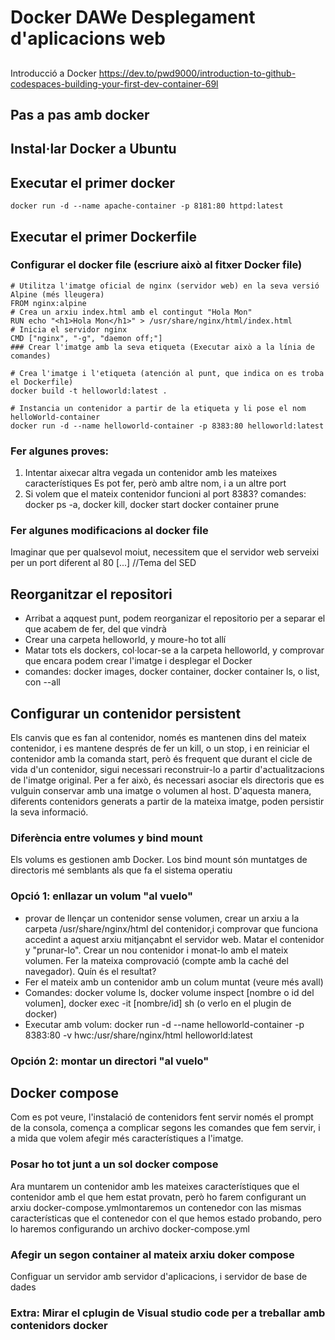 # Docker DAWe Desplegament d'aplicacions web
##
Introducció a Docker
https://dev.to/pwd9000/introduction-to-github-codespaces-building-your-first-dev-container-69l

## Pas a pas amb docker

## Instal·lar Docker a Ubuntu

## Executar el primer docker
   `docker run -d --name apache-container -p 8181:80 httpd:latest`

## Executar el primer Dockerfile

### Configurar el docker file (escriure això al fitxer Docker file)

```
# Utilitza l'imatge oficial de nginx (servidor web) en la seva versió Alpine (més lleugera)
FROM nginx:alpine
# Crea un arxiu index.html amb el contingut "Hola Mon"
RUN echo "<h1>Hola Mon</h1>" > /usr/share/nginx/html/index.html
# Inicia el servidor nginx
CMD ["nginx", "-g", "daemon off;"]
### Crear l'imatge amb la seva etiqueta (Executar això a la línia de comandes)

# Crea l'imatge i l'etiqueta (atención al punt, que indica on es troba el Dockerfile)
docker build -t helloworld:latest .

# Instancia un contenidor a partir de la etiqueta y li pose el nom helloWorld-container
docker run -d --name helloworld-container -p 8383:80 helloworld:latest
```

### Fer algunes proves:
1. Intentar aixecar altra vegada un contenidor amb les mateixes característiques
   Es pot fer, però amb altre nom, i a un altre port
2. Si volem que el mateix contenidor funcioni al port 8383?
   comandes: docker ps -a, docker kill, docker start docker container prune

### Fer algunes modificacions al docker file
Imaginar que per qualsevol moiut, necessitem que el servidor web serveixi per un port diferent al 80
[...] //Tema del SED 

## Reorganitzar el repositori
   - Arribat a aqquest punt, podem reorganizar el repositorio per a separar el que acabem de fer, del que vindrà
   - Crear una carpeta helloworld, y moure-ho tot allí
   - Matar tots els dockers, col·locar-se a la carpeta helloworld, y comprovar que encara podem crear l'imatge i desplegar el Docker
   - comandes: docker images, docker container, docker container ls, o list, con --all

## Configurar un contenidor persistent
Els canvis que es fan al contenidor, només es mantenen dins del mateix contenidor, i es mantene després de fer un kill, o un stop, i en reiniciar el contenidor amb la comanda start, però és frequent que durant el cicle de vida d'un contenidor, sigui necessari reconstruir-lo a partir d'actualitzacions de l'imatge original.  Per a fer això, és necessari asociar els directoris que es vulguin conservar amb una imatge o volumen al host.  D'aquesta manera, diferents contenidors generats a partir de la mateixa imatge, poden persistir la seva informació.  

### Diferència entre volumes y bind mount
Els volums es gestionen amb Docker.
Los bind mount són muntatges de directoris mé semblants als que fa el sistema operatiu

### Opció 1: enllazar un volum "al vuelo"
   - provar de llençar un contenidor sense volumen, crear un arxiu a la carpeta /usr/share/nginx/html del contenidor,i comprovar que funciona accedint a aquest arxiu mitjançabnt el servidor web. Matar el contenidor y "prunar-lo".  Crear un nou contenidor i monat-lo amb el mateix volumen.  Fer la mateixa comprovació (compte amb la caché del navegador).  Quín és el resultat?
   - Fer el mateix amb un contenidor amb un colum muntat (veure més avall)
   - Comandes: docker volume ls, docker volume inspect [nombre o id del volumen], docker exec -it [nombre/id] sh (o verlo en el plugin de docker)
   - Executar amb volum: docker run -d --name helloworld-container -p 8383:80 -v hwc:/usr/share/nginx/html helloworld:latest
### Opción 2: montar un directori "al vuelo"

## Docker compose
Com es pot veure, l'instalació de contenidors fent servir només el prompt de la consola, comença a complicar segons les comandes que fem servir, i a mida que volem afegir més característiques a l'imatge.

### Posar ho tot junt a un sol docker compose
Ara  muntarem un contenidor amb les mateixes característiques que el contenidor amb el que hem estat provatn, però ho farem configurant un arxiu docker-compose.ymlmontaremos un contenedor con las mismas características que el contenedor con el que hemos estado probando, pero lo haremos configurando un archivo docker-compose.yml

### Afegir un segon container al mateix arxiu doker compose
Configuar un servidor amb servidor d'aplicacions, i servidor de base de dades

### Extra: Mirar el cplugin de Visual studio code per a treballar amb contenidors docker
